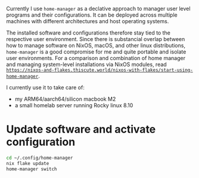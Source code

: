 Currently I use `home-manager` as a declative approach to manager user level
programs and their configurations. It can be deployed across multiple machines
with different architectures and host operating systems.

The installed software and configurations therefore stay tied to the
respective user environment. Since there is substancial overlap between 
how to manage software on NixOS, macOS, and other linux distributions,
`home-manager` is a good compromise for me and quite portable and isolate user 
environments. For a comparison and combination of home manager and managing
system-level installations via NixOS modules,
read [`https://nixos-and-flakes.thiscute.world/nixos-with-flakes/start-using-home-manager`](https://nixos-and-flakes.thiscute.world/nixos-with-flakes/start-using-home-manager).

I currently use it to take care of:
- my ARM64/aarch64/silicon macbook M2
- a small homelab server running Rocky linux 8.10


# Update software and activate configuration

```sh
cd ~/.config/home-manager
nix flake update
home-manager switch
```